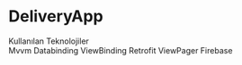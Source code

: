 # DeliveryApp

Kullanılan Teknolojiler                                                                                                                                     
Mvvm
Databinding
ViewBinding
Retrofit
ViewPager
Firebase
